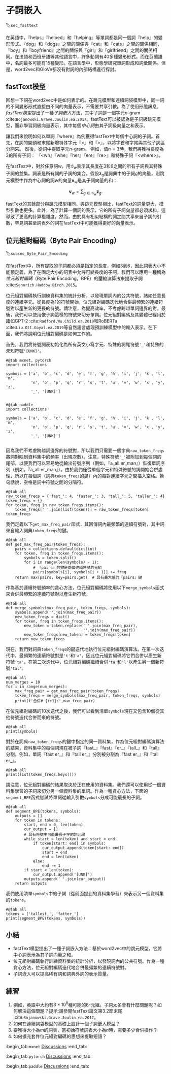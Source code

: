 # 子詞嵌入
:label:`sec_fasttext`

在英語中，『helps』『helped』和『helping』等單詞都是同一個詞『help』的變形形式。『dog』和『dogs』之間的關係與『cat』和『cats』之間的關係相同，『boy』和『boyfriend』之間的關係與『girl』和『girlfriend』之間的關係相同。在法語和西班牙語等其他語言中，許多動詞有40多種變形形式，而在芬蘭語中，名詞最多可能有15種變形。在語言學中，形態學研究單詞形成和詞彙關係。但是，word2vec和GloVe都沒有對詞的內部結構進行探討。

## fastText模型

回想一下詞在word2vec中是如何表示的。在跳元模型和連續詞袋模型中，同一詞的不同變形形式直接由不同的向量表示，不需要共享引數。為了使用形態訊息，*fastText模型*提出了一種*子詞嵌入*方法，其中子詞是一個字元$n$-gram :cite:`Bojanowski.Grave.Joulin.ea.2017`。fastText可以被認為是子詞級跳元模型，而非學習詞級向量表示，其中每個*中心詞*由其子詞級向量之和表示。

讓我們來說明如何以單詞『where』為例獲得fastText中每個中心詞的子詞。首先，在詞的開頭和末尾新增特殊字元『&lt;』和『&gt;』，以將字首和字尾與其他子詞區分開來。
然後，從詞中提取字元$n$-gram。
例如，值$n=3$時，我們將獲得長度為3的所有子詞：
『&lt;wh』『whe』『her』『ere』『re&gt;』和特殊子詞『&lt;where&gt;』。

在fastText中，對於任意詞$w$，用$\mathcal{G}_w$表示其長度在3和6之間的所有子詞與其特殊子詞的並集。詞表是所有詞的子詞的集合。假設$\mathbf{z}_g$是詞典中的子詞$g$的向量，則跳元模型中作為中心詞的詞$w$的向量$\mathbf{v}_w$是其子詞向量的和：

$$\mathbf{v}_w = \sum_{g\in\mathcal{G}_w} \mathbf{z}_g.$$

fastText的其餘部分與跳元模型相同。與跳元模型相比，fastText的詞量更大，模型引數也更多。此外，為了計算一個詞的表示，它的所有子詞向量都必須求和，這導致了更高的計算複雜度。然而，由於具有相似結構的詞之間共享來自子詞的引數，罕見詞甚至詞表外的詞在fastText中可能獲得更好的向量表示。

## 位元組對編碼（Byte Pair Encoding）
:label:`subsec_Byte_Pair_Encoding`

在fastText中，所有提取的子詞都必須是指定的長度，例如$3$到$6$，因此詞表大小不能預定義。為了在固定大小的詞表中允許可變長度的子詞，我們可以應用一種稱為*位元組對編碼*（Byte Pair Encoding，BPE）的壓縮演算法來提取子詞 :cite:`Sennrich.Haddow.Birch.2015`。

位元組對編碼執行訓練資料集的統計分析，以發現單詞內的公共符號，諸如任意長度的連續字元。從長度為1的符號開始，位元組對編碼迭代地合併最頻繁的連續符號對以產生新的更長的符號。請注意，為提高效率，不考慮跨越單詞邊界的對。最後，我們可以使用像子詞這樣的符號來切分單詞。位元組對編碼及其變體已經用於諸如GPT-2 :cite:`Radford.Wu.Child.ea.2019`和RoBERTa :cite:`Liu.Ott.Goyal.ea.2019`等自然語言處理預訓練模型中的輸入表示。在下面，我們將說明位元組對編碼是如何工作的。

首先，我們將符號詞表初始化為所有英文小寫字元、特殊的詞尾符號`'_'`和特殊的未知符號`'[UNK]'`。

```{.python .input}
#@tab mxnet, pytorch
import collections

symbols = ['a', 'b', 'c', 'd', 'e', 'f', 'g', 'h', 'i', 'j', 'k', 'l', 'm',
           'n', 'o', 'p', 'q', 'r', 's', 't', 'u', 'v', 'w', 'x', 'y', 'z',
           '_', '[UNK]']
           
```

```{.python .input}
#@tab paddle
import collections

symbols = ['a', 'b', 'c', 'd', 'e', 'f', 'g', 'h', 'i', 'j', 'k', 'l', 'm',
           'n', 'o', 'p', 'q', 'r', 's', 't', 'u', 'v', 'w', 'x', 'y', 'z',
           '_', '[UNK]']
           
```

因為我們不考慮跨越詞邊界的符號對，所以我們只需要一個字典`raw_token_freqs`將詞對映到資料集中的頻率（出現次數）。注意，特殊符號`'_'`被附加到每個詞的尾部，以便我們可以容易地從輸出符號序列（例如，『a_all er_man』）恢復單詞序列（例如，『a_all er_man』）。由於我們僅從單個字元和特殊符號的詞開始合併處理，所以在每個詞（詞典`token_freqs`的鍵）內的每對連續字元之間插入空格。換句話說，空格是詞中符號之間的分隔符。

```{.python .input}
#@tab all
raw_token_freqs = {'fast_': 4, 'faster_': 3, 'tall_': 5, 'taller_': 4}
token_freqs = {}
for token, freq in raw_token_freqs.items():
    token_freqs[' '.join(list(token))] = raw_token_freqs[token]
token_freqs
```

我們定義以下`get_max_freq_pair`函式，其回傳詞內最頻繁的連續符號對，其中詞來自輸入詞典`token_freqs`的鍵。

```{.python .input}
#@tab all
def get_max_freq_pair(token_freqs):
    pairs = collections.defaultdict(int)
    for token, freq in token_freqs.items():
        symbols = token.split()
        for i in range(len(symbols) - 1):
            # 『pairs』的鍵是兩個連續符號的元組
            pairs[symbols[i], symbols[i + 1]] += freq
    return max(pairs, key=pairs.get)  # 具有最大值的『pairs』鍵
```

作為基於連續符號頻率的貪心方法，位元組對編碼將使用以下`merge_symbols`函式來合併最頻繁的連續符號對以產生新符號。

```{.python .input}
#@tab all
def merge_symbols(max_freq_pair, token_freqs, symbols):
    symbols.append(''.join(max_freq_pair))
    new_token_freqs = dict()
    for token, freq in token_freqs.items():
        new_token = token.replace(' '.join(max_freq_pair),
                                  ''.join(max_freq_pair))
        new_token_freqs[new_token] = token_freqs[token]
    return new_token_freqs
```

現在，我們對詞典`token_freqs`的鍵迭代地執行位元組對編碼演算法。在第一次迭代中，最頻繁的連續符號對是`'t'`和`'a'`，因此位元組對編碼將它們合併以產生新符號`'ta'`。在第二次迭代中，位元組對編碼繼續合併`'ta'`和`'l'`以產生另一個新符號`'tal'`。

```{.python .input}
#@tab all
num_merges = 10
for i in range(num_merges):
    max_freq_pair = get_max_freq_pair(token_freqs)
    token_freqs = merge_symbols(max_freq_pair, token_freqs, symbols)
    print(f'合併# {i+1}:',max_freq_pair)
```

在位元組對編碼的10次迭代之後，我們可以看到清單`symbols`現在又包含10個從其他符號迭代合併而來的符號。

```{.python .input}
#@tab all
print(symbols)
```

對於在詞典`raw_token_freqs`的鍵中指定的同一資料集，作為位元組對編碼演算法的結果，資料集中的每個詞現在被子詞『fast_』『fast』『er_』『tall_』和『tall』分割。例如，單詞『fast er_』和『tall er_』分別被分割為『fast er_』和『tall er_』。

```{.python .input}
#@tab all
print(list(token_freqs.keys()))
```

請注意，位元組對編碼的結果取決於正在使用的資料集。我們還可以使用從一個資料集學習的子詞來切分另一個資料集的單詞。作為一種貪心方法，下面的`segment_BPE`函式嘗試將單詞從輸入引數`symbols`分成可能最長的子詞。

```{.python .input}
#@tab all
def segment_BPE(tokens, symbols):
    outputs = []
    for token in tokens:
        start, end = 0, len(token)
        cur_output = []
        # 具有符號中可能最長子字的詞元段
        while start < len(token) and start < end:
            if token[start: end] in symbols:
                cur_output.append(token[start: end])
                start = end
                end = len(token)
            else:
                end -= 1
        if start < len(token):
            cur_output.append('[UNK]')
        outputs.append(' '.join(cur_output))
    return outputs
```

我們使用清單`symbols`中的子詞（從前面提到的資料集學習）來表示另一個資料集的`tokens`。

```{.python .input}
#@tab all
tokens = ['tallest_', 'fatter_']
print(segment_BPE(tokens, symbols))
```

## 小結

* fastText模型提出了一種子詞嵌入方法：基於word2vec中的跳元模型，它將中心詞表示為其子詞向量之和。
* 位元組對編碼執行訓練資料集的統計分析，以發現詞內的公共符號。作為一種貪心方法，位元組對編碼迭代地合併最頻繁的連續符號對。
* 子詞嵌入可以提高稀有詞和詞典外詞的表示質量。

## 練習

1. 例如，英語中大約有$3\times 10^8$種可能的$6$-元組。子詞太多會有什麼問題呢？如何解決這個問題？提示:請參閱fastText論文第3.2節末尾 :cite:`Bojanowski.Grave.Joulin.ea.2017`。
1. 如何在連續詞袋模型的基礎上設計一個子詞嵌入模型？
1. 要獲得大小為$m$的詞表，當初始符號詞表大小為$n$時，需要多少合併操作？
1. 如何擴充套件位元組對編碼的思想來提取短語？

:begin_tab:`mxnet`
[Discussions](https://discuss.d2l.ai/t/5747)
:end_tab:

:begin_tab:`pytorch`
[Discussions](https://discuss.d2l.ai/t/5748)
:end_tab:

:begin_tab:`paddle`
[Discussions](https://discuss.d2l.ai/t/11818)
:end_tab:
